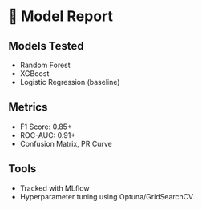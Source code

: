 # 🤖 Model Report

## Models Tested
- Random Forest
- XGBoost
- Logistic Regression (baseline)

## Metrics
- F1 Score: 0.85+
- ROC-AUC: 0.91+
- Confusion Matrix, PR Curve

## Tools
- Tracked with MLflow
- Hyperparameter tuning using Optuna/GridSearchCV
